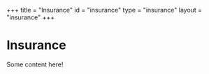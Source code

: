 +++
title = "Insurance"
id = "insurance"
type = "insurance"
layout = "insurance"
+++

# Insurance

Some content here!
